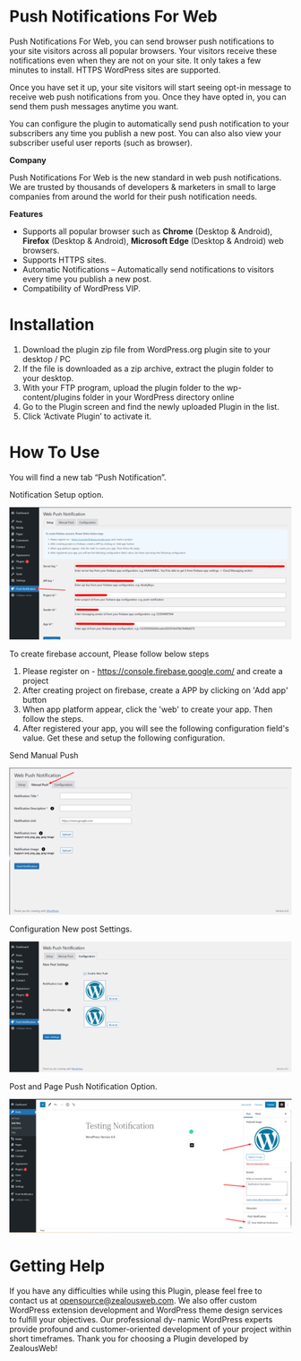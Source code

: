 # Push Notifications For Web
Push Notifications For Web, you can send browser push notifications to your site visitors across all popular browsers. Your visitors receive these notifications even when they are not on your site. It only takes a few minutes to install. HTTPS WordPress sites are supported.

Once you have set it up, your site visitors will start seeing opt-in message to receive web push notifications from you. Once they have opted in, you can send them push messages anytime you want.

You can configure the plugin to automatically send push notification to your subscribers any time you publish a new post. You can also also view your subscriber useful user reports (such as browser).

**Company**

Push Notifications For Web is the new standard in web push notifications. We are trusted by thousands of developers & marketers in small to large companies from around the world for their push notification needs.

**Features**

- Supports all popular browser such as **Chrome** (Desktop & Android), **Firefox** (Desktop & Android), **Microsoft Edge** (Desktop & Android) web browsers.
- Supports HTTPS sites.
- Automatic Notifications – Automatically send notifications to visitors every time you publish a new post.
- Compatibility of WordPress VIP.

# Installation
1. Download the plugin zip file from WordPress.org plugin site to your desktop / PC
2. If the file is downloaded as a zip archive, extract the plugin folder to your desktop.
3. With your FTP program, upload the plugin folder to the wp-content/plugins folder in your WordPress directory online
4. Go to the Plugin screen and find the newly uploaded Plugin in the list.
5. Click ‘Activate Plugin’ to activate it.

# How To Use

You will find a new tab “Push Notification”.

Notification Setup option.

![Screenshot](resources/img/image-1.png)

To create firebase account, Please follow below steps
1. Please register on - https://console.firebase.google.com/ and create a project
2. After creating project on firebase, create a APP by clicking on 'Add app' button
3. When app platform appear, click the 'web' to create your app. Then follow the steps.
4. After registered your app, you will see the following configuration field's value. Get these and setup the following configuration.

Send Manual Push 

![Screenshot](resources/img/image-2.png)

Configuration New post Settings.

![Screenshot](resources/img/image-4.png)

Post and Page Push Notification Option.

![Screenshot](resources/img/image-3.png)

# Getting Help

If you have any difficulties while using this Plugin, please feel free to contact us at opensource@zealousweb.com. We also offer custom WordPress extension development and WordPress theme design services to fulfill your objectives. Our professional dy‐ namic WordPress experts provide profound and customer-oriented development of your project within short timeframes. Thank you for choosing a Plugin developed by ZealousWeb!
